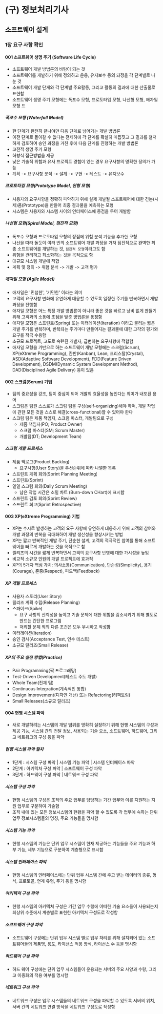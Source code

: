 # (구) 정보처리기사

## 소프트웨어 설계

### 1장 요구 사항 확인

#### 001 소프트웨어 생명 주기 (Software Life Cycle)

- 소프트웨어 개발 방법론의 바탕이 되는 것
- 소프트웨어를 개발하기 위해 정의하고 운용, 유지보수 등의 돠정을 각 단계별로 나눈 것
- 소프트웨어 개발 단게와 각 단계별 주요활동, 그리고 활동의 결과에 대한 산출물로 표현함
- 소프트웨어 생명 주기 모형에는 폭포수 모형, 프로토타입 모형, 나선형 모형, 애자일 모형 드

##### 폭포수 모형 (Waterfall Model)

- 한 단계가 완전히 끝나야만 다음 단계로 넘어가는 개발 방법론
- 이전 단계로 돌아갈 수 없다는 전제하에 각 단계를 확실히 매듭짓고 그 결과를 철저하게 검토하여 승인 과정을 거친 후에 다음 단계를 진행하는 개발 방법론
- 고전적 생명 주기 모형
- 하향식 접근방법을 제공
- 낮은 기술적 위험과 유사 프로젝트 경험이 있는 경우 요구사항의 명확한 정의가 가능
- 계획 -> 요구사항 분석 -> 설계 -> 구현 -> 테스트 -> 유지보수

##### 프로토타입 모형(Prototype Model, 원형 모형)

- 사용자의 요구사항을 정확히 파악하기 위해 실제 개발될 소프트웨어에 대한 견본(시제)품(Prototype)을 만들어 최종 결과물을 예측하는 모형
- 시스템은 사용자와 시스템 사이의 인터페이스에 중점을 두어 개발함

##### 나선형 모형(Spiral Model, 점진적 모형)

- 폭포수 모형과 프로토타입 모형의 장점에 위험 분석 기능을 추가한 모형
- 나선을 따라 돌듯이 여러 번의 소프트웨어 개발 과정을 거쳐 점진적으로 완벽한 최종 소프트웨어를 개발하는 것, `점진적 모형`이라고도 함
- 위험을 관리하고 최소화하는 것을 목적으로 함
- 대규모 시스템 개발에 적합
- 계획 및 정의 -> 위험 분석 -> 개발 -> 고객 평가

##### 애자일 모형 (Agile Model)

- 애자일은 '민첩한', '기민한' 이라는 의미
- 고객의 요구사항 변화에 유연하게 대응할 수 있도록 일정한 주기를 반복하면서 개발과정을 진행함
- 애자일 모형은 어느 특정 개발 방법론이 아니라 좋은 것을 빠르고 낭비 없게 만들기 위해 고객과의 소통에 초점을 맞춘 방법론을 통칭함
- 애자일 모형은 스프린트(Spring) 또는 이터레이션(Iteration) 이라고 불리는 짧은 개발 주기를 반복하며, 반복되는 주기마다 만들어지는 결과물에 대한 고갹의 평가와 요구를 적극 수용함
- 소규모 프로젝트, 고도로 숙련된 개발자, 급변하는 요구사항에 적합함
- 애자일 모형을 기반으로 하는 소프트웨어 개발 모형에는 스크럼(Scrum), XP(eXtreme Programming), 칸반(Kanban), Lean, 크리스탈(Crystal), ASD(Adaptive Software Development), FDD(Feature Driven Development), DSDM(Dynamic System Development Method), DAD(Disciplined Agile Delivery) 등이 있음

#### 002 스크럼(Scrum) 기법

- 팀의 중요성을 강조, 팀이 중심이 되어 개발의 효율성을 높인다는 의미가 내포된 용어
- 스크럼은 팀원 스스로가 스크럼 팀을 구성(self-organizing)해야 하며, 개발 작업에 관한 모든 것을 스스로 해결(cross-functional)할 수 있어야 한다
- 스크럼 팀은 제품 책임자, 스크럼 마스터, 개발팀으로 구성
  - 제품 책임자(PO; Product Owner)
  - 스크럼 마스터(SM; Scrum Master)
  - 개발팀(DT; Development Team)

##### 스크럼 개발 프로세스

- 제품 백로그(Product Backlog)
  - 요구사항(User Story)을 우선순위에 따라 나열한 목록
- 스프린트 게획 회의(Sprint Planning Meeting)
- 스프린트(Sprint)
- 일일 스크럼 회의(Daliy Scrum Meeting)
  - 남은 작업 시간은 소멸 차트 (Burn-down CHart)에 표시함
- 스프린트 검토 회의(Sprint Review)
- 스프린트 회고(Sprint Retrospective)

#### 003 XP(eXtreme Programming) 기법

- XP는 수시로 발생하는 고객의 요구 사항에 유연하게 대응하기 위해 고객의 참여와 개발 과정의 반복을 극대화하여 개발 생산성을 향상시키는 방법
- XP는 짧고 반복적인 개발 주기, 단순한 설계, 고객의 적극적인 참여를 통해 소프트웨어를 빠르게 개발하는 것을 목적으로 함
- 릴리즈의 시간을 짧게 반복하면서 고객의 요구사항 반영에 대한 가시성을 높임
- 비교적 소규모 인원의 개발 프로젝트에 효과적
- XP의 5개자 핵심 가치: 의사소통(Communication), 단순성(Simplicity), 용기(Courage), 존중(Respect), 피드백(Feedback)

##### XP 개발 프로세스

- 사용자 스토리(User Story)
- 릴리즈 계획 수립(Release Planning)
- 스파이크(Spike)
  - 요구 사항의 신뢰성을 높이고 기술 문제에 대한 위험을 감소시키기 위해 별도로 만드는 간단한 프로그램
  - 처리할 문제 외의 다른 조건은 모두 무시하고 작성함
- 이터레이션(Iteration)
- 승인 검사(Acceptance Test, 인수 테스트)
- 소규모 릴리즈(Small Release)

##### XP의 주요 실천 방법(Practice)

- Pair Programming(짝 프로그래밍)
- Test-Driven Development(테스트 주도 개발)
- Whole Team(전체 팀)
- Continuous Integration(계속적인 통합)
- Design Improvement(디자인 개선) 또는 Refactoring(리팩토링)
- Small Releases(소규모 릴리즈)

#### 004 현행 시스템 파악

- 새로 개발하려는 시스템의 개발 범위를 명확히 설정하기 위해 현행 시스템의 구성과 제공 기능, 시스템 간의 전달 정보, 사용되는 기술 요소, 소프트웨어, 하드웨어, 그리고 네트워크의 구성 등을 파악

##### 현행 시스템 파악 절차

- 1단계 : 시스템 구성 파악 | 시스템 기능 파악 | 시스템 인터페이스 파악
- 2단계 : 아키텍처 구성 파악 | 소프트웨어 구성 파악
- 3단계 : 하드웨어 구성 파악 | 네트워크 구성 파악

##### 시스템 구성 파악

- 현행 시스템의 구성은 조직의 주요 업무를 담당하는 기간 업무와 이를 지원하는 지원 업무로 구분하여 기술함
- 조직 내에 있는 모든 정보시스템의 현황을 파악 할 수 있도록 각 업무에 속하는 단위 업무 정보시스템들의 명칭, 주요 기능들을 명시함

##### 시스템 기능 파악

- 현행 시스템의 기능은 단위 업무 시스템이 현재 제공하는 기능들을 주요 기능과 하부 기능, 세부 기능으로 구분하여 계층형으로 표시함

##### 시스템 인터페이스 파악

- 현행 시스템의 인터페이스에는 단위 업무 시스템 간에 주고 받는 데이터의 종류, 형식, 프로토콜, 연계 유형, 주기 등을 명시함

##### 아키텍처 구성 파악

- 현행 시스템의 아키텍처 구성은 기간 업무 수행에 어떠한 기술 요소들이 사용되는지 최상위 수준에서 계층별로 표현한 아키텍처 구성도로 작성함

##### 소프트웨어 구성 파악

- 소프트웨어 구성에는 단위 업무 시스템 별로 업무 처리를 위해 설치되어 있는 소프트웨어들의 제품명, 용도, 라이선스 적용 방식, 라이선스 수 등을 명시함

##### 하드웨어 구성 파악

- 하드 웨어 구성에는 단위 업무 시스템들이 운용되는 서버의 주요 사양과 수량, 그리고 이중화의 적용 여부를 명시함

##### 네트워크 구성 파악

- 네트워크 구성은 업무 시스템들의 네트워크 구성을 파악할 수 있도록 서버의 위치, 서버 간의 네트워크 연결 방식을 네트워크 구성도로 작성함
